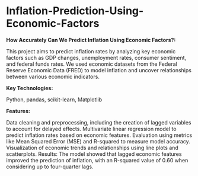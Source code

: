 # Inflation-Prediction-Using-Economic-Factors

**How Accurately Can We Predict Inflation Using Economic Factors?:**

This project aims to predict inflation rates by analyzing key economic factors such as GDP changes, unemployment rates, consumer sentiment, and federal funds rates. We used economic datasets from the Federal Reserve Economic Data (FRED) to model inflation and uncover relationships between various economic indicators.

**Key Technologies:**

Python, pandas, scikit-learn, Matplotlib

**Features:**

Data cleaning and preprocessing, including the creation of lagged variables to account for delayed effects.
Multivariate linear regression model to predict inflation rates based on economic features.
Evaluation using metrics like Mean Squared Error (MSE) and R-squared to measure model accuracy.
Visualization of economic trends and relationships using line plots and scatterplots.
Results: The model showed that lagged economic features improved the prediction of inflation, with an R-squared value of 0.60 when considering up to four-quarter lags.
